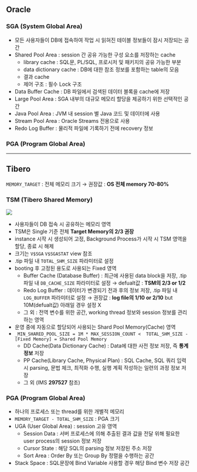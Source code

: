 ## Oracle
### SGA (System Global Area)
- 모든 사용자들이 DB에 접속하여 작업 시 읽혀진 테이블 정보들이 잠시 저장되는 공간
- Shared Pool Area : session 간 공유 가능한 구성 요소를 저장하는 cache
  - library cache : SQL문, PL/SQL, 프로시저 및 패키지의 공유 가능한 부분
  - data dictionary cache : DB에 대한 참조 정보를 포함하는 table의 모음
  - 결과 cache
  - 제어 구조 :  필수 Lock 구조
- Data Buffer Cache : DB 파일에서 검색된 데이터 블록을 cache에 저장
- Large Pool Area : SGA 내부의 대규모 메모리 할당을 제공하기 위한 선택적인 공간
- Java Pool Area : JVM 내 session 별 Java 코드 및 데이터에 사용
- Stream Pool Area : Oracle Streams 전용으로 사용
- Redo Log Buffer : 물리적 파일에 기록하기 전에 recovery 정보
### PGA (Program Global Area)

---
## Tibero
`MEMORY_TARGET` : 전체 메모리 크기 → 권장값 : **OS 전체 memory 70-80%**
### TSM (Tibero Shared Memory)
![](https://prod-files-secure.s3.us-west-2.amazonaws.com/2e9f035b-3bba-4ce1-902b-03e8e4545fa2/50e74659-9cf4-4d7e-a1bb-37b94051050d/3.1_TSM.png?X-Amz-Algorithm=AWS4-HMAC-SHA256&X-Amz-Content-Sha256=UNSIGNED-PAYLOAD&X-Amz-Credential=ASIAZI2LB46633XL6TGW%2F20250724%2Fus-west-2%2Fs3%2Faws4_request&X-Amz-Date=20250724T035913Z&X-Amz-Expires=3600&X-Amz-Security-Token=IQoJb3JpZ2luX2VjEPv%2F%2F%2F%2F%2F%2F%2F%2F%2F%2FwEaCXVzLXdlc3QtMiJHMEUCIQDURX%2BIel79VSnxazfBjpKgFzQqMiO1Itxf6LYj%2BKBPPgIgOxtzIcEpjk16nB%2FktLGUa5rda4nUShxsbtURLAZbMS0q%2FwMIJBAAGgw2Mzc0MjMxODM4MDUiDO6YevydxFCZLvLXgircAxTmGCeASWo6lEdAeV2fQBtuio16sosU9c85dDNh23YriEDMK6FUknifJAOigKWDdSxmOUjaQsEG%2BDCqu7qlLSL1GB5fPGrqkTnkZvX1m%2FJSQhflqbje2ne2lLoPqpVERSQlSlepFhS362n7nwZPaihghtEUQkTyiXLLHkSIK5CFzkjBMkcoKauHwuu077WaSHKrtBOJ%2FPAWY1UNByxDZhI3D6VUf9QN7t%2BNkPCmwpMH9SoqQz6OMXcqcgh5reMDvBOc%2BQFh7jpwyDwB8EDENpG7vRMDb9uR6TQmMyopgII%2BIjzId8wunas8LQCXyTvsRp%2B0YaZd0HVQRSKLS35WgUP%2Bg%2B6KumfOEw6AYId8X1UvmWxZAML7rTRFSJgRdi2%2FAH6Vdx6n9QojppEIPy7Dv7NNNGu6Ur65s3UhgKcQRiBkXapRGBmRRx3Kimw%2FmEemqx945tAnUAuXYtPWmfSE1gCD8AaHGHomlSV%2BQIpNCGdyk1ngOjuby414xPoWSvVd1XwfsWGoVlK5VpAvqIjXsDjoOxU%2BM2GZ%2BE4pONm5Ws9FjpUXjojVySAZkYoI9n4%2FRiQ%2FWb20EoY0ubswAVJsp7vBhNcXeTRzDpiup%2Bxt1wphHn1Vje5twgFWwvLSMNe1hsQGOqUBFG8n%2Fx53VjXlth97FCvZAyHjBFovO6Dm997lnRsjVWldDIKxIcRiTzlwdYt8D%2BeAxp9KUW%2Bw5ySHqvaYRXpmtTYYX1fUpUNAvuS0xzzxjF7FznV5gd1l2VpjtUlCGa%2FI%2BG%2BW0u%2BsuRiuLNS9VNMUjUU3009fOIB0%2FSI3YtrsbM4pZaH8XRyeZTV53xASqKBJQ5R02uChhhJ6VuLn2mQPMhHXd2Ns&X-Amz-Signature=51c7d53cef3e5bb7d57d02cb05a1aa7f9e30f2ac60fcea2273301165629aec8b&X-Amz-SignedHeaders=host&x-amz-checksum-mode=ENABLED&x-id=GetObject)
- 사용자들이 DB 접속 시 공유하는 메모리 영역
- TSM은 Single 기준 전체 **Target Memory의 2/3 권장**
- instance 시작 시 생성되어 고정, Background Process가 시작 시 TSM 영역을 할당, 종료 시 해제
- 크기는 `V$SGA` `V$SGASTAT` view 참조
- .tip 파일 내 `TOTAL_SHM_SIZE` 파라미터로 설정
- booting 후 고정된 용도로 사용되는 Fixed 영역
  - Buffer Cache (Database Buffer) : 최근에 사용된 data block을 저장, .tip 파일 내 `DB_CACHE_SIZE` 파라미터로 설정 → defualt값 : **TSM의 2/3 or 1/2**
  - Redo Log Buffer : 데이터가 변경되기 전과 후의 정보 저장, .tip 파일 내 `LOG_BUFFER` 파라미터로 설정 → 권장값 : **log file의 1/10 or 2/10** but 10M(defualt값) 아래일 경우 설정 X
  - 그 외 : 전역 변수를 위한 공간, working thread 정보와 session 정보를 관리하는 영역
- 운영 중에 자동으로 할당되어 사용되는 Shard Pool Memory(Cache) 영역
- `_MIN_SHARED_POOL_SIZE = 1M * MAX_SESSION_COUNT <  TOTAL_SHM_SIZE - [Fixed Memory] = Shared Pool Memory`
  - DD Cache(Data Dictionary Cache) : Data에 대한 사전 정보 저장, 즉 **통계정보** 저장 
  - PP Cache(Library Cache, Physical Plan) : SQL Cache, SQL 쿼리 입력 시 parsing, 문법 체크, 최적화 수행, 실행 계획 작성하는 일련의 과정 정보 저장
  - 그 외  (IMS **297527** 참조)
### PGA (Program Global Area)
- 하나의 프로세스 또는 thread를 위한 개별적 메모리
- `MEMORY_TARGET - TOTAL_SHM_SIZE` : PGA 크기
- UGA (User Global Area) : session 고유 영역
  - Session Data : 서버 프로세스에 의해 추출된 결과 값을 전달 위해 필요한 user process의 session 정보 저장
  - Cursor State : 해당 SQL의 parsing 정보 저장된 주소 저장
  - Sort Area : Order By 또는 Group By 정렬을 수행하는 공간
- Stack Space : SQL문장에 Bind Variable 사용할 경우 해당 Bind 변수 저장 공간

